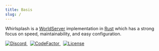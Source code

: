 ```yaml
---
title: Basis
slug: /
---
```


Whirlsplash is a
[WorldServer](http://dev.worlds.net/private/GammaDocs/WorldServer.html)
implementation in [Rust](https://www.rust-lang.org/) which has a strong focus on speed,
maintainability, and easy configuration.

<a href="https://discord.com/invite/8hn6padWF6" title="Discord">
	<img src="https://img.shields.io/discord/821938182274154506" alt="Discord" />
</a>&nbsp;
<a href="https://www.codefactor.io/repository/github/whirlsplash/whirl">
  <img src="https://www.codefactor.io/repository/github/whirlsplash/whirl/badge" alt="CodeFactor" />
</a>&nbsp;
<a href="https://github.com/Whirlsplash/whirl/blob/master/LICENSE" title="License">
	<img src="https://img.shields.io/github/license/Whirlsplash/whirl" alt="License" />
</a>
